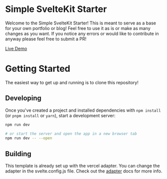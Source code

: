 # Simple SvelteKit Starter

Welcome to the Simple SvelteKit Starter! This is meant to serve as a base for your own portfolio or blog! Feel free to use it as is or make as many changes as you want. If you notice any errors or would like to contribute in anyway please feel free to submit a PR!

[Live Demo](https://simple-sveltekit-starter.vercel.app/)

# Getting Started

The easiest way to get up and running is to clone this repository!

## Developing

Once you've created a project and installed dependencies with `npm install` (or `pnpm install` or `yarn`), start a development server:

```bash
npm run dev

# or start the server and open the app in a new browser tab
npm run dev -- --open
```

## Building

This template is already set up with the vercel adapter. You can change the adapter in the svelte.config.js file. Check out the [adapter](https://kit.svelte.dev/docs#adapters) docs for more info.
